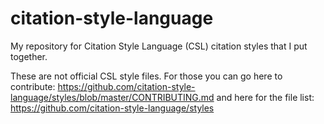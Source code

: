 # citation-style-language
My repository for Citation Style Language (CSL) citation styles that I put together.

These are not official CSL style files. For those you can go here to contribute: https://github.com/citation-style-language/styles/blob/master/CONTRIBUTING.md and here for the file list: https://github.com/citation-style-language/styles
